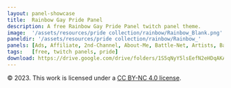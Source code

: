 ```yaml
---
layout: panel-showcase
title:  Rainbow Gay Pride Panel
description: A free Rainbow Gay Pride Panel twitch panel theme.
image:  '/assets/resources/pride collection/rainbow/Rainbow_Blank.png'
paneldir: '/assets/resources/pride collection/rainbow/Rainbow_'
panels: [Ads, Affiliate, 2nd-Channel, About-Me, Battle-Net, Artists, Background, ArtStation, Birthday, BTTV, Calendar, Blog, Charity, Chat-Rules, Clips, Channel-Points, Emotes, Fanmail, Donate, Editor, Friends, Games, Gear, FAQ, Hardware, Hive, Hall-of-Fame, Hall-of-Shame, Ko-Fi, Languages, Leaderboard, Links, Music, Mastadon, Merch, Mods, New-Channel, P.O, Partners, My-Shop, Sponsorships, Subscribe, Support, TikTok, Perks, Playlist, Pronouns, Rules]
tags:   [free, twitch panels, pride]
download: https://drive.google.com/drive/folders/1S5qNyY5lsEefN2eHDqAKAYXPrTyP2Bfi?usp=share_link
---
```


© 2023. This work is licensed under a [CC BY-NC 4.0 license](https://creativecommons.org/licenses/by-nc/4.0/). 